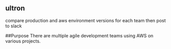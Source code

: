 ## ultron
compare production and aws environment 
versions for each team then post to slack

##Purpose
There are multiple agile development teams using AWS on various projects.